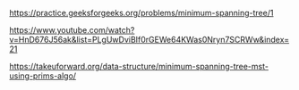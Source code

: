 https://practice.geeksforgeeks.org/problems/minimum-spanning-tree/1

https://www.youtube.com/watch?v=HnD676J56ak&list=PLgUwDviBIf0rGEWe64KWas0Nryn7SCRWw&index=21

https://takeuforward.org/data-structure/minimum-spanning-tree-mst-using-prims-algo/
